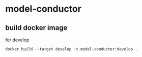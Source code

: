 # model-conductor

## build docker image

for develop

```text
docker build --target develop -t model-conductor:develop .
```
